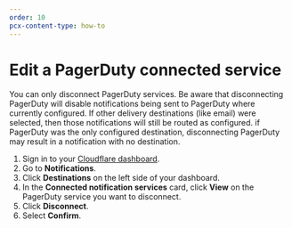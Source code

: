 ```yaml
---
order: 10
pcx-content-type: how-to
---
```


# Edit a PagerDuty connected service

You can only disconnect PagerDuty services. Be aware that disconnecting PagerDuty will disable notifications being sent to PagerDuty where currently configured. If other delivery destinations (like email) were selected, then those notifications will still be routed as configured. if PagerDuty was the only configured destination, disconnecting PagerDuty may result in a notification with no destination.

1. Sign in to your [Cloudflare dashboard](https://dash.cloudflare.com/login).
1. Go to **Notifications**.
1. Click **Destinations** on the left side of your dashboard.
1. In the **Connected notification services** card, click **View** on the PagerDuty service you want to disconnect.
1. Click **Disconnect**.
1. Select **Confirm**.